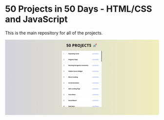 # 50 Projects in 50 Days - HTML/CSS and JavaScript

This is the main repository for all of the projects.

![screenshot](public/screen.png)
